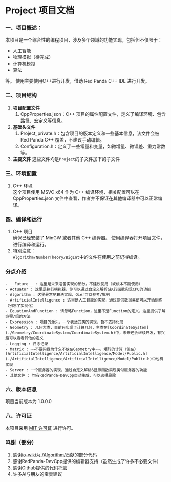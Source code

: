 # Project 项目文档
### 一、项目概述：
本项目是一个综合性的编程项目，涉及多个领域的功能实现，包括但不仅限于：

- 人工智能
- 物理模拟（待完成）
- 计算机模拟
- 算法

等。 使用主要使用C++进行开发，借助 Red Panda C++ IDE 进行开发。
### 二、项目结构
1. **项目配置文件**
   1. CppProperties.json：C++ 项目的属性配置文件，定义了编译环境、包含路径、宏定义等信息。
2. **基础头文件**
   1. Project_private.h：包含项目的版本定义和一些基本信息，该文件会被 Red Panda C++ 覆盖，不建议手动编辑。
   2. Configuration.h：定义了一些常量和变量，如微增量、微误差、重力常数等。
3. **主要文件**
    这些文件均是``Project``的子文件加下的子文件
### 三、环境配置
   1. C++ 环境  
      这个项目使用 MSVC x64 作为 C++ 编译环境，相关配置可以在 CppProperties.json 文件中查看，作者并不保证在其他编译器中可以正常编译。
### 四、编译和运行
   1. C++ 项目  
      确保已经安装了 MinGW 或者其他 C++ 编译器。
      使用编译器打开项目文件，进行编译和运行。
   2. 特别注意：  
      ``Algorithm/NumberTheory/BigInt``中的文件在使用之前记得编译。
### 分点介绍
	- __Future__ : 这里是未来准备实现的部分，不建议使用（或根本不能使用）
	- Actuator : 这里是执行模拟器，你可以通过自定义解析&执行函数实现CPU的功能
	- Algorithm : 这里是常见算法实现，Oier可以参考/批判
	- ArtificialIntelligence : 这里是人工智能的实现，通过提供数据集便可以开始训练（别忘了实例化）
	- EquationAndFunction : 请忽略Function，这里不是Function的定义，这里提供了解方程/组的方法
	- Expression : 项目的源头，一个表达式类的实现，暂不支持化简
	- Geometry : 几何大类，目前只实现了计算几何，主类在[CoordinateSystem](./Geometry/CoordinateSystem/CoordinateSystem.h)中，未来还会继续开发，有兴趣可以看看其他的定义
	- Logging : 日志记录
	- Matrix : ~~不要问我为什么不放在Geometry中~~，矩阵的计算（但在）[ArtificialIntelligence/ArtificialIntelligence/Model/Public.h](./ArtificialIntelligence/ArtificialIntelligence/Model/Public.h)中也有实现
	- Server : 一个服务器的实现，通过自定义解析&显示函数实现类似服务器的功能
	- 其他文件 : 均有RedPanda-DevCpp自动生成，可以选择删除
### 六、版本信息
项目当前版本为 1.0.0.0
### 八、许可证
本项目采用 [MIT 许可证](LICENSE) 进行许可。
### 鸣谢（部分）
   1. 感谢[io-wiki](https://oi-wiki.org/)为[./Algorithm/](Algorithm)贡献的部分代码
   2. 感谢RedPanda-DevCpp提供的编辑器支持（虽然生成了许多不必要文件）
   3. 感谢Github提供的代码托管
   4. 许多AI与朋友的宝贵建议
